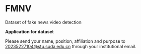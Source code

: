 # FMNV
Dataset of fake news video detection

**Application for dataset**

Please send your name, position, affiliation and purpose to 20235227104@stu.suda.edu.cn through your institutional email.
